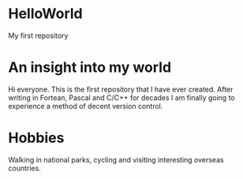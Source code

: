 # HelloWorld
My first repository
# An insight into my world
Hi everyone.  This is the first repository that I have ever created. After writing in Fortean, Pascal and C/C++ for decades I am finally going to experience a method of decent version control.
# Hobbies
Walking in national parks, cycling and visiting interesting overseas countries.
